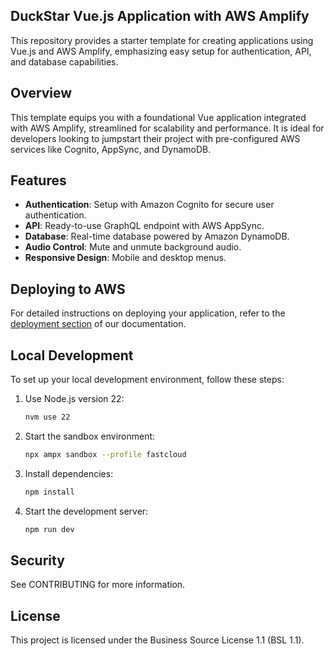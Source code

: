 ## DuckStar Vue.js Application with AWS Amplify

This repository provides a starter template for creating applications using Vue.js and AWS Amplify, emphasizing easy setup for authentication, API, and database capabilities.

## Overview

This template equips you with a foundational Vue application integrated with AWS Amplify, streamlined for scalability and performance. It is ideal for developers looking to jumpstart their project with pre-configured AWS services like Cognito, AppSync, and DynamoDB.

## Features

- **Authentication**: Setup with Amazon Cognito for secure user authentication.
- **API**: Ready-to-use GraphQL endpoint with AWS AppSync.
- **Database**: Real-time database powered by Amazon DynamoDB.
- **Audio Control**: Mute and unmute background audio.
- **Responsive Design**: Mobile and desktop menus.

## Deploying to AWS

For detailed instructions on deploying your application, refer to the [deployment section](https://docs.amplify.aws/vue/start/quickstart/#deploy-a-fullstack-app-to-aws) of our documentation.

## Local Development

To set up your local development environment, follow these steps:

1. Use Node.js version 22:
    ```sh
    nvm use 22
    ```

2. Start the sandbox environment:
    ```sh
    npx ampx sandbox --profile fastcloud
    ```

3. Install dependencies:
    ```sh
    npm install
    ```

4. Start the development server:
    ```sh
    npm run dev
    ```

## Security

See CONTRIBUTING for more information.


## License

This project is licensed under the Business Source License 1.1 (BSL 1.1). 